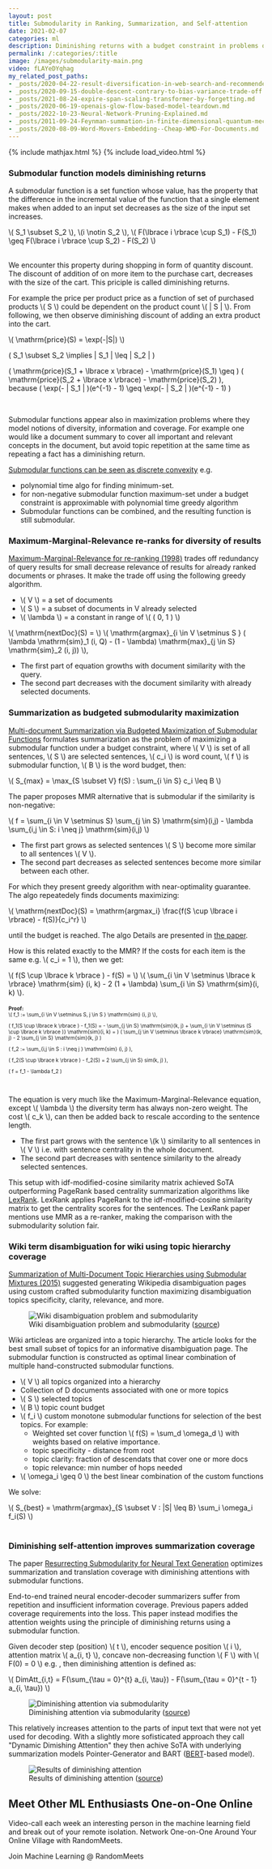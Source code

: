```yaml
---
layout: post
title: Submodularity in Ranking, Summarization, and Self-attention
date: 2021-02-07
categories: ml
description: Diminishing returns with a budget constraint in problems of coverage and results diversification.
permalink: /:categories/:title
image: /images/submodularity-main.png
video: fLAYeDYqhag
my_related_post_paths:
- _posts/2020-04-22-result-diversification-in-web-search-and-recommenders.md
- _posts/2020-09-15-double-descent-contrary-to-bias-variance-trade-off.md
- _posts/2021-08-24-expire-span-scaling-transformer-by-forgetting.md
- _posts/2020-06-19-openais-glow-flow-based-model-teardown.md
- _posts/2022-10-23-Neural-Network-Pruning-Explained.md
- _posts/2011-09-24-Feynman-summation-in-finite-dimensional-quantum-mechanics.md
- _posts/2020-08-09-Word-Movers-Embedding--Cheap-WMD-For-Documents.md
---
```




{% include mathjax.html %}
{% include load_video.html %}


### Submodular function models diminishing returns

A submodular function is a set function whose value, has the property that the difference in the incremental value of the function that a single element makes when added to an input set decreases as the size of the input set increases.

<div>
\( S_1 \subset S_2 \), 
\(i \notin S_2 \),
\( F(\lbrace i \rbrace \cup S_1) - F(S_1) \geq F(\lbrace i \rbrace \cup S_2) - F(S_2) \)
</div>
<br>

We encounter this property during shopping in form of quantity discount.
The discount of addition of on more item to the purchase cart, decreases with the size of the cart.
This priciple is called diminishing returns.

For example the price per product price as a function of set of purchased products \\( S \\) could be dependent on the product count \\( \| S \| \\). 
From following, we then observe diminishing discount of adding an extra product into the cart.

<div>
  \( \mathrm{price}(S) = \exp(-|S|) \)<br>

  \( S_1 \subset S_2 \implies | S_1 | \leq | S_2 | \)<br>

  \( \mathrm{price}(S_1 + \lbrace x \rbrace) - \mathrm{price}(S_1) \geq \)
  \( \mathrm{price}(S_2 + \lbrace x \rbrace) - \mathrm{price}(S_2) \),<br>
  because
  \( \exp(- | S_1 | )(e^{-1} - 1) \geq \exp(- | S_2 | )(e^{-1} - 1) \)
</div>
<br>

Submodular functions appear also in maximization problems where they model notions of diversity, information and coverage.
For example one would like a document summary to cover all important and relevant concepts in the document,
but avoid topic repetition at the same time as repeating a fact has a diminishing return.

[Submodular functions can be seen as discrete convexity](https://web.cs.elte.hu/~lovasz/scans/submodular.pdf) e.g.
- polynomial time algo for finding minimum-set.
- for non-negative submodular function maximum-set under a budget constraint is approximable with polynomial time greedy algorithm 
- Submodular functions can be combined, and the resulting function is still submodular.


### Maximum-Marginal-Relevance re-ranks for diversity of results
[Maximum-Marginal-Relevance for re-ranking (1998)](https://www.cs.cmu.edu/~jgc/publication/The_Use_MMR_Diversity_Based_LTMIR_1998.pdf)
trades off redundancy of query results for small decrease relevance of results for already ranked documents or phrases.
It make the trade off using the following greedy algorithm.

- \\( V \\) = a set of documents
- \\( S \\) = a subset of documents in V already selected
- \\( \lambda \\) = a constant in range of \\( ( 0, 1 ) \\) 

<div>
\( \mathrm{nextDoc}(S) = \)
\( \mathrm{argmax}_{i \in V \setminus S } ( \lambda \mathrm{sim}_1 (i, Q) - (1 - \lambda) \mathrm{max}_{j \in S} \mathrm{sim}_2 (i, j)) \),
</div>

- The first part of equation growths with document similarity with the query.
- The second part decreases with the document similarity with already selected documents.



### Summarization as budgeted submodularity maximization

[Multi-document Summarization via Budgeted Maximization of Submodular Functions](https://www.aclweb.org/anthology/N10-1134.pdf)
formulates summarization as the problem of maximizing a submodular function under a budget constraint,
where \\( V \\) is set of all sentences, \\( S \\) are selected sentences, \\( c_i \\) is word count, \\( f \\) is submodular function, \\( B \\) is the word budget, then:

\\( S_{max} = \max_{S \subset V} f(S) : \sum_{i \in S} c_i \leq B \\)


The paper proposes MMR alternative that is submodular if the similarity is non-negative:

\\( f = \sum_{i \in V \setminus S} \sum_{j \in S} \mathrm{sim}(i,j) - \lambda \sum_{i,j \in S: i \neq j} \mathrm{sim}(i,j) \\)

- The first part grows as selected sentences \\( S \\) become more similar to all sentences \\( V \\).
- The second part decreases as selected sentences become more similar between each other.

For which they present greedy algorithm with near-optimality guarantee. The algo repeatedely finds documents maximizing:

\\( \mathrm{nextDoc}(S) = \mathrm{argmax_i} \frac{f(S \cup \lbrace i \rbrace) - f(S)}{c_i^r} \\)

until the budget is reached. The algo Details are presented in [the paper](https://www.aclweb.org/anthology/N10-1134.pdf).

How is this related exactly to the MMR? If the costs for each item is the same e.g. \\( c_i = 1 \\), then we get:

<div>
\(  f(S \cup \lbrace k \rbrace ) - f(S) = \)
\(  \sum_{i \in V \setminus \lbrace k \rbrace} \mathrm{sim} (i, k) - 2 (1 + \lambda) \sum_{i \in S} \mathrm{sim}(i, k) \).
</div>
<br>

<div style="font-size: 10px">
  <b>Proof:</b>

  <div>
  \( f_1 := \sum_{i \in V \setminus S, j \in S } \mathrm{sim} (i, j) \),<br>

  \( f_1(S \cup \lbrace k \rbrace ) - f_1(S) = - \sum_{j \in S} \mathrm{sim}(k, j) + \sum_{i \in V \setminus (S \cup \lbrace k \rbrace )} \mathrm{sim}(i, k) = \)
  \( \sum_{j \in V \setminus \lbrace k \rbrace} \mathrm{sim}(k, j) - 2 \sum_{j \in S} \mathrm{sim}(k, j) \)
  <br>

  \( f_2 := \sum_{i,j \in S : i \neq j } \mathrm{sim} (i, j) \),<br>

  \( f_2(S \cup \lbrace k \rbrace )  - f_2(S) = 2 \sum_{j \in S} sim(k, j) \),<br>

  \( f = f_1 - \lambda f_2 \)

  </div>

</div>
<br>

The equation is very much like the Maximum-Marginal-Relevance equation, except \\( \lambda \\) the diversity term has always non-zero weight.
The cost \\( c_k \\), can then be added back to rescale according to the sentence length.

- The first part grows with the sentence \\(k \\) similarity to all sentences in \\( V \\) i.e. with sentence centrality in the whole document.
- The second part decreases with sentence similarity to the already selected sentences.

This setup with idf-modified-cosine similarity matrix achieved SoTA outperforming PageRank based centrality summarization algorithms like [LexRank](https://arxiv.org/pdf/1109.2128.pdf).
LexRank applies PageRank to the idf-modified-cosine similarity matrix to get the centrality scores for the sentences.
The LexRank paper mentions use MMR as a re-ranker, making the comparison with the submodularity solution fair.


### Wiki term disambiguation for wiki using topic hierarchy coverage

[Summarization of Multi-Document Topic Hierarchies using Submodular Mixtures (2015)](https://www.aclweb.org/anthology/P15-1054.pdf)
suggested generating Wikipedia disambiguation pages using custom crafted submodularity function maximizing disambiguation topics specificity, clarity, relevance, and more.

<figure class="figure">
    <img
        class="figure-img img-fluid rounded lazyload"
        alt="Wiki disambiguation problem and submodularity"
        data-src="/images/submodularity-wiki-disambiguation.png"
        style="max-width: 900px">
    <figcaption class="figure-caption">
        Wiki disambiguation problem and submodularity (<a href="https://www.aclweb.org/anthology/P15-1054.pdf">source</a>) 
    </figcaption>
</figure>

Wiki articleas are organized into a topic hierarchy. The article looks for the best small subset of topics for an informative disambiguation page.
The submodular function is constructed as optimal linear combination of multiple hand-constructed submodular functions.

- \\( V \\) all topics organized into a hierarchy
- Collection of D documents associated with one or more topics
- \\( S \\) selected topics 
- \\( B \\) topic count budget
- \\( f_i \\) custom monotone submodular functions for selection of the best topics. For example:
    - Weighted set cover function \\( f(S) = \sum_d \omega_d  \\) with weights based on relative importance.
    - topic specificity - distance from root
    - topic clarity: fraction of descendats that cover one or more docs
    - topic relevance: min number of hops needed
- \\( \omega_i \geq 0 \\) the best linear combination of the custom functions

We solve:

<div>
\( S_{best} = \mathrm{argmax}_{S \subset V : |S| \leq B} \sum_i \omega_i f_i(S) \)
</div>
<br>


### Diminishing self-attention improves summarization coverage

The paper [Resurrecting Submodularity for Neural Text Generation](https://arxiv.org/abs/1911.03014) optimizes summarization and translation coverage with diminishing attentions with submodular functions.

End-to-end trained neural encoder-decoder summarizers suffer from repetition and insufficient information coverage.
Previous papers added coverage requirements into the loss.
This paper instead modifies the attention weights using the principle of diminishing returns using a submodular function.

[comment]: <> (At each decoding step for one self-attention head there is single attention vector which is used for the next token prediction.)
Given decoder step (position) \\( t \\),
encoder sequence position \\( i \\),
attention matrix \\( a_{i, t} \\),
concave non-decreasing function \\( F \\) with \\( F(0) = 0 \\) e.g. ,
then diminishing attention is defined as:

\\( DimAtt_{i,t} = F(\sum_{\tau = 0}^{t} a_{i, \tau}) - F(\sum_{\tau = 0}^{t - 1} a_{i, \tau}) \\)


<figure class="figure">
    <img
        class="figure-img img-fluid rounded lazyload"
        alt="Diminishing attention via submodularity"
        data-src="/images/submodularity-diminishing-attention.png"
        style="max-width: 900px">
    <figcaption class="figure-caption">
        Diminishing attention via submodularity (<a href="https://arxiv.org/abs/1911.03014">source</a>) 
    </figcaption>
</figure>


This relatively increases attention to the parts of input text that were not yet used for decoding.
With a slightly more sofisticated approach they call "Dynamic Dimishing Attention" they then achive SoTA
with underlying summarization models Pointer-Generator and BART ([BERT](/ml/transformers-self-attention-mechanism-simplified)-based model).


<figure class="figure">
    <img
        class="figure-img img-fluid rounded lazyload"
        alt="Results of diminishing attention"
        data-src="/images/diminishing-attention.png"
        style="max-width: 900px">
    <figcaption class="figure-caption">
        Results of diminishing attention (<a href="https://arxiv.org/abs/1911.03014">source</a>) 
    </figcaption>
</figure>


## Meet Other ML Enthusiasts One-on-One Online

Video-call each week an interesting person in the machine learning field and break out of your remote isolation.
Network One-on-One Around Your Online Village with RandomMeets.

<a class="btn btn-info" style="text-decoration: none;" href="https://randommeets.com/invite/eyJncm91cF9pZCI6IjZhMzNkMTVjLTc0NjItNGFhMS1hNTc0LWM1NTUwMWQ4NWNkZiJ9.X76oug.2563ghpMTzbST9KPHerGeDqhXRY">
    Join Machine Learning @ RandomMeets
</a>
